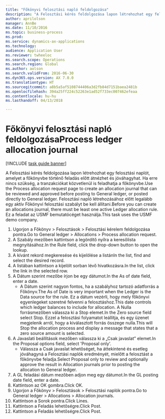 ```yaml
--- 
title: "Főkönyvi felosztási napló feldolgozása"
description: "A Felosztási kérés feldolgozása lapon létrehozhat egy felosztási naplót, amelyet a főkönyvbe történő feladás előtt átnézhet és jóváhagyhat. Ha erre nincs szükség, a tranzakciókat közvetlenül is feladhatja a főkönyvbe."
author: aprilolson
manager: AnnBe
ms.date: 11/10/2016
ms.topic: business-process
ms.prod: 
ms.service: dynamics-ax-applications
ms.technology: 
audience: Application User
ms.reviewer: twheeloc
ms.search.scope: Operations
ms.search.region: Global
ms.author: aolson
ms.search.validFrom: 2016-06-30
ms.dyn365.ops.version: AX 7.0.0
ms.translationtype: HT
ms.sourcegitcommit: a8b5a5af5108744406a3d2fb84d7151baea2481b
ms.openlocfilehash: 394a25ff224c52263e1ad52f733ec007462efeaa
ms.contentlocale: hu-hu
ms.lasthandoff: 04/13/2018

---
```

# <a name="process-ledger-allocation-journal"></a><span data-ttu-id="c3367-103">Főkönyvi felosztási napló feldolgozása</span><span class="sxs-lookup"><span data-stu-id="c3367-103">Process ledger allocation journal</span></span>

[!INCLUDE [task guide banner](../../includes/task-guide-banner.md)]

<span data-ttu-id="c3367-104">A Felosztási kérés feldolgozása lapon létrehozhat egy felosztási naplót, amelyet a főkönyvbe történő feladás előtt átnézhet és jóváhagyhat. Ha erre nincs szükség, a tranzakciókat közvetlenül is feladhatja a főkönyvbe.</span><span class="sxs-lookup"><span data-stu-id="c3367-104">Use the Process allocation request page to create an allocation journal that can be reviewed and approved before posting to General ledger, or posted directly to General ledger.</span></span> <span data-ttu-id="c3367-105">Felosztási napló létrehozásához előtt legalább egy aktív Főkönyvi felosztási szabályt be kell állítani.</span><span class="sxs-lookup"><span data-stu-id="c3367-105">Before you can create an allocations journal, there must be least one active Ledger allocation rule.</span></span> <span data-ttu-id="c3367-106">Ez a feladat az USMF bemutatócéget használja.</span><span class="sxs-lookup"><span data-stu-id="c3367-106">This task uses the USMF demo company.</span></span>

1. <span data-ttu-id="c3367-107">Ugorjon a Főkönyv > Felosztások > Felosztási kérelem feldolgozása pontra.</span><span class="sxs-lookup"><span data-stu-id="c3367-107">Go to General ledger > Allocations > Process allocation request.</span></span>
2. <span data-ttu-id="c3367-108">A Szabály mezőben kattintson a legördítő nyílra a keresőlista megnyitásához.</span><span class="sxs-lookup"><span data-stu-id="c3367-108">In the Rule field, click the drop-down button to open the lookup.</span></span>
3. <span data-ttu-id="c3367-109">A kívánt rekord megkeresése és kijelölése a listán</span><span class="sxs-lookup"><span data-stu-id="c3367-109">In the list, find and select the desired record.</span></span>
4. <span data-ttu-id="c3367-110">A listában kattintson a kijelölt sorban lévő hivatkozásra.</span><span class="sxs-lookup"><span data-stu-id="c3367-110">In the list, click the link in the selected row.</span></span>
5. <span data-ttu-id="c3367-111">A Dátum szerint mezőbe írjon be egy dátumot.</span><span class="sxs-lookup"><span data-stu-id="c3367-111">In the As of date field, enter a date.</span></span>
    * <span data-ttu-id="c3367-112">A Dátum szerint nagyon fontos, ha a szabályhoz tartozó adatforrás a Főkönyv.</span><span class="sxs-lookup"><span data-stu-id="c3367-112">The As of Date is very important when the Ledger is the Data source for the rule.</span></span> <span data-ttu-id="c3367-113">Ez a dátum vezérli, hogy mely főkönyvi egyenlegeket szeretné felvenni a felosztáshoz.</span><span class="sxs-lookup"><span data-stu-id="c3367-113">This date controls which ledger balances to include for allocation.</span></span>     <span data-ttu-id="c3367-114">A Nulla forrásmezőben válassza ki a Stop elemet.</span><span class="sxs-lookup"><span data-stu-id="c3367-114">In the Zero source field select Stop.</span></span> <span data-ttu-id="c3367-115">Ezzel a felosztási folyamatot leállítja, és egy üzenet megjelenik arról, hogy a kiválasztott forrás összege nulla.</span><span class="sxs-lookup"><span data-stu-id="c3367-115">This will  Stop the allocation process and display a message that states that a zero source amount is selected.</span></span>  
6. <span data-ttu-id="c3367-116">A Javaslati beállítások mezőben válassza ki a „Csak javaslat” elemet.</span><span class="sxs-lookup"><span data-stu-id="c3367-116">In the Proposal options field, select 'Proposal only'.</span></span>
    * <span data-ttu-id="c3367-117">Válassza a Csak javaslat lehetőséget, ha áttekintené és esetleg jóváhagyná a Felosztási naplók eredményét, mielőtt a felosztást a főkönyvbe feladja.</span><span class="sxs-lookup"><span data-stu-id="c3367-117">Select Proposal only to review and optionally approve the result in Allocation journals prior to posting the allocation to General ledger.</span></span>  
7. <span data-ttu-id="c3367-118">A GL feladási dátum mezőben adjon meg egy dátumot.</span><span class="sxs-lookup"><span data-stu-id="c3367-118">In the GL posting date field, enter a date.</span></span>
8. <span data-ttu-id="c3367-119">Kattintson az OK gombra.</span><span class="sxs-lookup"><span data-stu-id="c3367-119">Click OK.</span></span>
9. <span data-ttu-id="c3367-120">Ugorjon a Főkönyv > Felosztások > Felosztási naplók pontra.</span><span class="sxs-lookup"><span data-stu-id="c3367-120">Go to General ledger > Allocations > Allocation journals.</span></span>
10. <span data-ttu-id="c3367-121">Kattintson a Sorok pontra.</span><span class="sxs-lookup"><span data-stu-id="c3367-121">Click Lines.</span></span>
11. <span data-ttu-id="c3367-122">Kattintson a Feladás lehetőségre.</span><span class="sxs-lookup"><span data-stu-id="c3367-122">Click Post.</span></span>
12. <span data-ttu-id="c3367-123">Kattintson a Feladás lehetőségre.</span><span class="sxs-lookup"><span data-stu-id="c3367-123">Click Post.</span></span>


